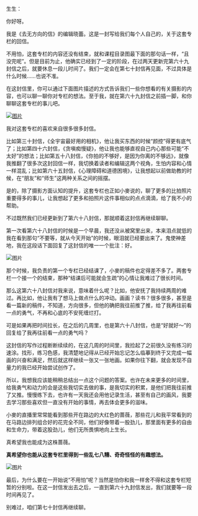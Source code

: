 生生：

你好呀。

我是《去无方向的信》的编辑晓蕾。这是一封写给我们每个人自己的，关于这套专栏的回信。

不用怕，这套专栏的内容还没有结束，就和课程目录图最下面的那句话一样，“且没完呢”。但是目前为止，他确实已经到了一定的阶段，在过两天更新完第六十九封信之后，就要休息一段儿时间了。我们一定会在第七十封信再见面，不过具体是什么时候……也说不准。

在这封信里，你可以通过下面图片描述的方式告诉我们一些你想看的有关摄影的内容，也可以聊一聊你对专栏的想法。至于我，就在第六十九封信之前插一脚，和你聊聊这套专栏的事儿吧。

[![图片](https://static001.geekbang.org/resource/image/de/72/de185ac9f7a1b501c61ebe0e0cf5bd72.jpg?wh=1142x801)](https://jinshuju.net/f/cxoZsO)

我对这套专栏的喜欢来自很多很多封信。

比如第三十封信，《全宇宙最好用的相机》，他让我买东西的时候“颜控”得更有底气了；比如第四十六封信，《贪嗔痴慢疑》，他让我也能够直视自己内心那些可能“不太好”的想法；比如第五十八封信，《你拍的不够好，是因为你离的不够远》，就像我推翻了很多次这封回信一样，我切换着读者和编辑这两个视角，生怕内容和心情一样混乱；比如第六十五封信，《心理障碍和道德困境》，让我想起以前做助教的时候，在“朋友”和“师生”这两种关系之间的摇摆。

是的，除了摄影方面认知的提升，这套专栏也正如小麥说的，聊了更多的比拍照片重要得多的事儿，让我想起了更多和拍照片这件事相似的点点滴滴，给了我不小的帮助。

不过既然我们已经更新到了第六十八封信，那就顺着这封信再继续聊聊。

第一次看第六十八封信的时候是一个早晨，我还没从被窝里出来，本来泪点就低的我在看到那句“不要等，就从今天开始”的时候，眼泪就已经要出来了。鬼使神差地，我在这段话下面回复了这封信的唯一一个批注：好。

![图片](https://static001.geekbang.org/resource/image/8a/b6/8acc6b9a352941459975ce84b7f418b6.jpg?wh=1142x529)

那个时候，我负责的第一个专栏已经结课了，小麥的稿件也定得差不多了。两套专栏一个接一个的结束，那种“结课后可能就会生疏”的心情让我难过了很长时间。

那么这第六十八封信对我来说，意味着什么呢？比如，他安抚了我持续两周的难过。再比如，他让我有了想马上做点什么的冲动。画画？读书？很多很多，甚至是看一篇新的稿件，不知道，方向很多，但他的确把我往前推了推，给了我再往前看一点的勇气，不再和心底的不安死缠烂打。

可是如果再把时间拉长，在之后的几周里，也是第六十八封信，也是“好就好～”的回复给了我再往前看一点的勇气吗？

这封信的写作过程断断续续的，在这几周的时间里，我捡起了之前很久没有练习的速涂。找形，练习色感，我清楚地记得从已经开始忘记怎么临摹到终于又完成一幅画的兴奋和满足，然后就这样继续一张又一张地画。如果你往下翻，就会发现不自量力的我已经开始尝试创作了。

所以，我想我应该能稍稍总结出一点这个问题的答案。也许在未来更多的时间里，给我勇气和动力的会是这些我切实去做的事，是我切实的积累，是他们把我往前推了又推。慢慢练下去，也许有一天我还会用他记录生活，甚至有自己的画风，我要去学习那些喜欢但一直没有开始的事情，再去体会更多的滋味。

小麥的直播里常常能看到那些开在路边的大红色的蔷薇，那些花儿和我平常看到的在马路边排列组合好的花完全不同，他们好像带着一股劲儿，那里面有更多的自由和生命力，带着这股劲儿，他们无所畏惧地向上生长。

真希望我也能成为这株蔷薇。

**真希望你也能从这套专栏里得到一些乱七八糟、奇奇怪怪的有趣想法。**

![图片](https://static001.geekbang.org/resource/image/73/63/73d34fd28d86a0d0c9946800b30fd263.jpg?wh=1280x1600)

最后，为什么要在一开始说“不用怕”呢？当然是怕你和我一样舍不得和这套专栏短暂的分别啦。在这一封信发出去之后，一直到第六十九封信发出，我们就要等一段时间再见了。

别难过，咱们第七十封信再继续聊。